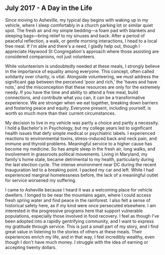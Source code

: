 ## July 2017 - A Day in the Life

Since moving to Asheville, my typical day begins with waking up in my vehicle, where I sleep comfortably in a church parking lot or similar quiet spot. The fresh air and my simple bedding—a foam pad with blankets and sleeping bags—bring relief to my sinuses and back. After a period of peaceful reflection, a walk, or gentle morning interactions, I head to a local free meal. If I'm able and there's a need, I gladly help out, though I appreciate Haywood St Congregation's approach where those assisting are considered companions, not just volunteers.

  

While volunteerism is undoubtedly needed at these meals, I strongly believe in the importance of equality among everyone. This concept, often called solidarity over charity, is vital. Alongside volunteering, we must address the significant gap between the perceived 'poor and rich,' the 'haves and have nots,' and the misconception that these resources are only for the extremely needy. If you have the time and ability to attend a free meal, build connections, and contribute what you can, it can be a transformative experience. We are stronger when we eat together, breaking down barriers and fostering peace and equity. Everyone present, including yourself, is worth so much more than their current circumstances.

  

My decision to live in my vehicle was partly a choice and partly a necessity. I hold a Bachelor's in Psychology, but my college years led to significant health issues that defy simple medical or psychiatric labels. I experienced reactions to environmental toxins, stress-induced back and neck pain, and immune and thyroid problems. Meaningful service to a higher cause has become my medicine. So has ample sleep in the fresh air, long walks, and involvement in grassroots political movements. Living in Maryland, my family's home state, became detrimental to my health, particularly during the last election cycle. The intense environment near DC during the recent Inauguration led to a breaking point. I packed my car and left. While I had experienced marginal homelessness before, the lack of a meaningful outlet for service worsened my suffering.

  

I came to Asheville because I heard it was a welcoming place for vehicle dwellers. I longed to be near the mountains again, where I could access fresh spring water and find peace in the rainforest. I also felt a sense of historical safety here, as if my kind were once persecuted elsewhere. I am interested in the progressive programs here that support vulnerable populations, especially those involved in food recovery. I feel as though I've been adopted into a rapidly gentrifying community, and I want to express my gratitude through service. This is just a small part of my story, and I find great value in listening to the stories of others at these meals. Their experiences enrich my life, and in that way, I feel incredibly wealthy, even though I don't have much money. I struggle with the idea of earning or accepting twenty dollars.
